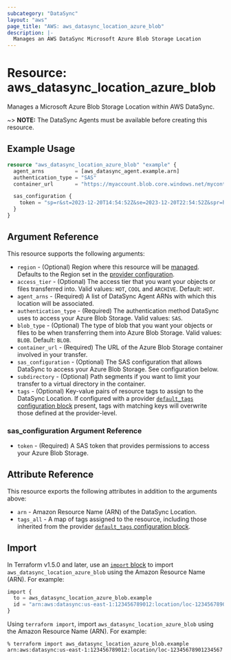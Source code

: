 ```yaml
---
subcategory: "DataSync"
layout: "aws"
page_title: "AWS: aws_datasync_location_azure_blob"
description: |-
  Manages an AWS DataSync Microsoft Azure Blob Storage Location
---
```


# Resource: aws_datasync_location_azure_blob

Manages a Microsoft Azure Blob Storage Location within AWS DataSync.

~> **NOTE:** The DataSync Agents must be available before creating this resource.

## Example Usage

```terraform
resource "aws_datasync_location_azure_blob" "example" {
  agent_arns          = [aws_datasync_agent.example.arn]
  authentication_type = "SAS"
  container_url       = "https://myaccount.blob.core.windows.net/mycontainer"

  sas_configuration {
    token = "sp=r&st=2023-12-20T14:54:52Z&se=2023-12-20T22:54:52Z&spr=https&sv=2021-06-08&sr=c&sig=aBBKDWQvyuVcTPH9EBp%2FXTI9E%2F%2Fmq171%2BZU178wcwqU%3D"
  }
}
```

## Argument Reference

This resource supports the following arguments:

* `region` - (Optional) Region where this resource will be [managed](https://docs.aws.amazon.com/general/latest/gr/rande.html#regional-endpoints). Defaults to the Region set in the [provider configuration](https://registry.terraform.io/providers/hashicorp/aws/latest/docs#aws-configuration-reference).
* `access_tier` - (Optional) The access tier that you want your objects or files transferred into. Valid values: `HOT`, `COOL` and `ARCHIVE`. Default: `HOT`.
* `agent_arns` - (Required) A list of DataSync Agent ARNs with which this location will be associated.
* `authentication_type` - (Required) The authentication method DataSync uses to access your Azure Blob Storage. Valid values: `SAS`.
* `blob_type` - (Optional) The type of blob that you want your objects or files to be when transferring them into Azure Blob Storage. Valid values: `BLOB`. Default: `BLOB`.
* `container_url` - (Required) The URL of the Azure Blob Storage container involved in your transfer.
* `sas_configuration` - (Optional) The SAS configuration that allows DataSync to access your Azure Blob Storage. See configuration below.
* `subdirectory` - (Optional) Path segments if you want to limit your transfer to a virtual directory in the container.
* `tags` - (Optional) Key-value pairs of resource tags to assign to the DataSync Location. If configured with a provider [`default_tags` configuration block](https://registry.terraform.io/providers/hashicorp/aws/latest/docs#default_tags-configuration-block) present, tags with matching keys will overwrite those defined at the provider-level.

### sas_configuration Argument Reference

* `token` - (Required) A SAS token that provides permissions to access your Azure Blob Storage.

## Attribute Reference

This resource exports the following attributes in addition to the arguments above:

* `arn` - Amazon Resource Name (ARN) of the DataSync Location.
* `tags_all` - A map of tags assigned to the resource, including those inherited from the provider [`default_tags` configuration block](https://registry.terraform.io/providers/hashicorp/aws/latest/docs#default_tags-configuration-block).

## Import

In Terraform v1.5.0 and later, use an [`import` block](https://developer.hashicorp.com/terraform/language/import) to import `aws_datasync_location_azure_blob` using the Amazon Resource Name (ARN). For example:

```terraform
import {
  to = aws_datasync_location_azure_blob.example
  id = "arn:aws:datasync:us-east-1:123456789012:location/loc-12345678901234567"
}
```

Using `terraform import`, import `aws_datasync_location_azure_blob` using the Amazon Resource Name (ARN). For example:

```console
% terraform import aws_datasync_location_azure_blob.example arn:aws:datasync:us-east-1:123456789012:location/loc-12345678901234567
```

